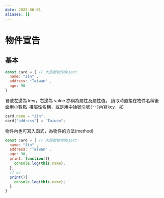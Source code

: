 ```yaml
---
date: 2022-06-01
aliases: []
---
```

# 物件宣告
## 基本

```js
const card = { // 大括號物件Object
  name: "Jin" ,
  address: "Taiwan" ,
  age: 90
}
```

冒號左邊為 key，右邊為 value
亦稱為屬性及屬性值。
讀取時直接在物件名稱後面用小數點`.`接屬性名稱，或是用中括號引號`[""]`內寫key，如
```js
card.name = "Jin";
card["address"] = "Taiwan";
```

物件內也可寫入函式，為物件的方法(method)

```js
const card = { // 大括號物件Object
  name: "Jin" ,
  address: "Taiwan" ,
  age: 90,
  print: function(){
    console.log(this.name);
  },
  // or
  print(){
    console.log(this.name); 
  }
}
```
